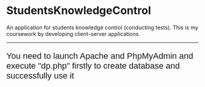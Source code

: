 # StudentsKnowledgeControl
An application for students knowledge control (conducting tests). This is my coursework by developing client-server applications.
<hr>
<p style="font-size: 22px; font-family: sans-serif; font-weight: 500">
  You need to launch Apache and PhpMyAdmin and execute "dp.php" firstly to create database and successfully use it
</p>
